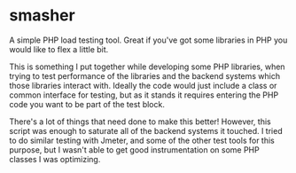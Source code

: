 smasher
=======

A simple PHP load testing tool. Great if you've got some libraries in PHP you would like to flex a little bit.

This is something I put together while developing some PHP libraries, when trying to test performance of the libraries and the backend systems which those libraries interact with. Ideally the code would just include a class or common interface for testing, but as it stands it requires entering the PHP code you want to be part of the test block. 

There's a lot of things that need done to make this better! However, this script was enough to saturate all of the backend systems it touched. I tried to do similar testing with Jmeter, and some of the other test tools for this purpose, but I wasn't able to get good instrumentation on some PHP classes I was optimizing.
